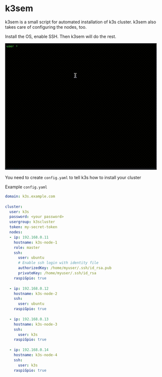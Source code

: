 # k3sem

k3sem is a small script for automated installation of k3s cluster.
k3sem also takes care of configuring the nodes, too.

Install the OS, enable SSH. Then k3sem will do the rest.

![](usage.gif)

You need to create `config.yaml` to tell k3s how to install your cluster

Example `config.yaml`
```yaml
domain: k3s.example.com

cluster:
  user: k3s
  password: <your password>
  usergroup: k3scluster
  token: my-secret-token
  nodes:
  - ip: 192.168.0.11
    hostname: k3s-node-1
    role: master
    ssh:
      user: ubuntu
      # Enable ssh login with identity file
      authorizedKey: /home/myuser/.ssh/id_rsa.pub
      privateKey: /home/myuser/.ssh/id_rsa
    raspiGpio: true

  - ip: 192.168.0.12
    hostname: k3s-node-2
    ssh:
      user: ubuntu
    raspiGpio: true

  - ip: 192.168.0.13
    hostname: k3s-node-3
    ssh:
      user: k3s
    raspiGpio: true

  - ip: 192.168.0.14
    hostname: k3s-node-4
    ssh:
      user: k3s
    raspiGpio: true

```